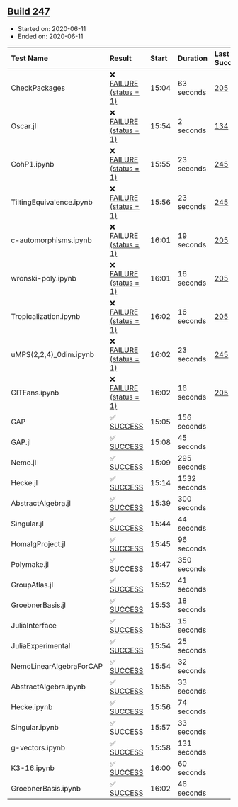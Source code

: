 ## [Build 247](https://oscarci.mathematik.uni-kl.de/job/oscar-stable/247/)

* Started on: 2020-06-11
* Ended on: 2020-06-11

| Test Name    | Result | Start | Duration | Last Success | First Failure |
|:-------------|:-------|:------|:---------|:-------------|:--------------|
| CheckPackages | ❌ [FAILURE (status = 1)](https://oscarci.mathematik.uni-kl.de/job/oscar-stable/247/artifact/logs/build-247/CheckPackages.log) | 15:04 | 63 seconds | [205](https://oscarci.mathematik.uni-kl.de/job/oscar-stable/205/) | [206](https://oscarci.mathematik.uni-kl.de/job/oscar-stable/206/) |
| Oscar.jl | ❌ [FAILURE (status = 1)](https://oscarci.mathematik.uni-kl.de/job/oscar-stable/247/artifact/logs/build-247/Oscar.jl.log) | 15:54 | 2 seconds | [134](https://oscarci.mathematik.uni-kl.de/job/oscar-stable/134/) | [177](https://oscarci.mathematik.uni-kl.de/job/oscar-stable/177/) |
| CohP1.ipynb | ❌ [FAILURE (status = 1)](https://oscarci.mathematik.uni-kl.de/job/oscar-stable/247/artifact/logs/build-247/CohP1.ipynb.log) | 15:55 | 23 seconds | [245](https://oscarci.mathematik.uni-kl.de/job/oscar-stable/245/) | [246](https://oscarci.mathematik.uni-kl.de/job/oscar-stable/246/) |
| TiltingEquivalence.ipynb | ❌ [FAILURE (status = 1)](https://oscarci.mathematik.uni-kl.de/job/oscar-stable/247/artifact/logs/build-247/TiltingEquivalence.ipynb.log) | 15:56 | 23 seconds | [245](https://oscarci.mathematik.uni-kl.de/job/oscar-stable/245/) | [246](https://oscarci.mathematik.uni-kl.de/job/oscar-stable/246/) |
| c-automorphisms.ipynb | ❌ [FAILURE (status = 1)](https://oscarci.mathematik.uni-kl.de/job/oscar-stable/247/artifact/logs/build-247/c-automorphisms.ipynb.log) | 16:01 | 19 seconds | [205](https://oscarci.mathematik.uni-kl.de/job/oscar-stable/205/) | [206](https://oscarci.mathematik.uni-kl.de/job/oscar-stable/206/) |
| wronski-poly.ipynb | ❌ [FAILURE (status = 1)](https://oscarci.mathematik.uni-kl.de/job/oscar-stable/247/artifact/logs/build-247/wronski-poly.ipynb.log) | 16:01 | 16 seconds | [205](https://oscarci.mathematik.uni-kl.de/job/oscar-stable/205/) | [206](https://oscarci.mathematik.uni-kl.de/job/oscar-stable/206/) |
| Tropicalization.ipynb | ❌ [FAILURE (status = 1)](https://oscarci.mathematik.uni-kl.de/job/oscar-stable/247/artifact/logs/build-247/Tropicalization.ipynb.log) | 16:02 | 16 seconds | [205](https://oscarci.mathematik.uni-kl.de/job/oscar-stable/205/) | [206](https://oscarci.mathematik.uni-kl.de/job/oscar-stable/206/) |
| uMPS(2,2,4)_0dim.ipynb | ❌ [FAILURE (status = 1)](https://oscarci.mathematik.uni-kl.de/job/oscar-stable/247/artifact/logs/build-247/uMPS-2-2-4-_0dim.ipynb.log) | 16:02 | 23 seconds | [245](https://oscarci.mathematik.uni-kl.de/job/oscar-stable/245/) | [246](https://oscarci.mathematik.uni-kl.de/job/oscar-stable/246/) |
| GITFans.ipynb | ❌ [FAILURE (status = 1)](https://oscarci.mathematik.uni-kl.de/job/oscar-stable/247/artifact/logs/build-247/GITFans.ipynb.log) | 16:02 | 16 seconds | [205](https://oscarci.mathematik.uni-kl.de/job/oscar-stable/205/) | [206](https://oscarci.mathematik.uni-kl.de/job/oscar-stable/206/) |
| GAP | ✅ [SUCCESS](https://oscarci.mathematik.uni-kl.de/job/oscar-stable/247/artifact/logs/build-247/GAP.log) | 15:05 | 156 seconds |  |  |
| GAP.jl | ✅ [SUCCESS](https://oscarci.mathematik.uni-kl.de/job/oscar-stable/247/artifact/logs/build-247/GAP.jl.log) | 15:08 | 45 seconds |  |  |
| Nemo.jl | ✅ [SUCCESS](https://oscarci.mathematik.uni-kl.de/job/oscar-stable/247/artifact/logs/build-247/Nemo.jl.log) | 15:09 | 295 seconds |  |  |
| Hecke.jl | ✅ [SUCCESS](https://oscarci.mathematik.uni-kl.de/job/oscar-stable/247/artifact/logs/build-247/Hecke.jl.log) | 15:14 | 1532 seconds |  |  |
| AbstractAlgebra.jl | ✅ [SUCCESS](https://oscarci.mathematik.uni-kl.de/job/oscar-stable/247/artifact/logs/build-247/AbstractAlgebra.jl.log) | 15:39 | 300 seconds |  |  |
| Singular.jl | ✅ [SUCCESS](https://oscarci.mathematik.uni-kl.de/job/oscar-stable/247/artifact/logs/build-247/Singular.jl.log) | 15:44 | 44 seconds |  |  |
| HomalgProject.jl | ✅ [SUCCESS](https://oscarci.mathematik.uni-kl.de/job/oscar-stable/247/artifact/logs/build-247/HomalgProject.jl.log) | 15:45 | 96 seconds |  |  |
| Polymake.jl | ✅ [SUCCESS](https://oscarci.mathematik.uni-kl.de/job/oscar-stable/247/artifact/logs/build-247/Polymake.jl.log) | 15:47 | 350 seconds |  |  |
| GroupAtlas.jl | ✅ [SUCCESS](https://oscarci.mathematik.uni-kl.de/job/oscar-stable/247/artifact/logs/build-247/GroupAtlas.jl.log) | 15:52 | 41 seconds |  |  |
| GroebnerBasis.jl | ✅ [SUCCESS](https://oscarci.mathematik.uni-kl.de/job/oscar-stable/247/artifact/logs/build-247/GroebnerBasis.jl.log) | 15:53 | 18 seconds |  |  |
| JuliaInterface | ✅ [SUCCESS](https://oscarci.mathematik.uni-kl.de/job/oscar-stable/247/artifact/logs/build-247/JuliaInterface.log) | 15:53 | 15 seconds |  |  |
| JuliaExperimental | ✅ [SUCCESS](https://oscarci.mathematik.uni-kl.de/job/oscar-stable/247/artifact/logs/build-247/JuliaExperimental.log) | 15:54 | 25 seconds |  |  |
| NemoLinearAlgebraForCAP | ✅ [SUCCESS](https://oscarci.mathematik.uni-kl.de/job/oscar-stable/247/artifact/logs/build-247/NemoLinearAlgebraForCAP.log) | 15:54 | 32 seconds |  |  |
| AbstractAlgebra.ipynb | ✅ [SUCCESS](https://oscarci.mathematik.uni-kl.de/job/oscar-stable/247/artifact/logs/build-247/AbstractAlgebra.ipynb.log) | 15:55 | 33 seconds |  |  |
| Hecke.ipynb | ✅ [SUCCESS](https://oscarci.mathematik.uni-kl.de/job/oscar-stable/247/artifact/logs/build-247/Hecke.ipynb.log) | 15:56 | 74 seconds |  |  |
| Singular.ipynb | ✅ [SUCCESS](https://oscarci.mathematik.uni-kl.de/job/oscar-stable/247/artifact/logs/build-247/Singular.ipynb.log) | 15:57 | 33 seconds |  |  |
| g-vectors.ipynb | ✅ [SUCCESS](https://oscarci.mathematik.uni-kl.de/job/oscar-stable/247/artifact/logs/build-247/g-vectors.ipynb.log) | 15:58 | 131 seconds |  |  |
| K3-16.ipynb | ✅ [SUCCESS](https://oscarci.mathematik.uni-kl.de/job/oscar-stable/247/artifact/logs/build-247/K3-16.ipynb.log) | 16:00 | 60 seconds |  |  |
| GroebnerBasis.ipynb | ✅ [SUCCESS](https://oscarci.mathematik.uni-kl.de/job/oscar-stable/247/artifact/logs/build-247/GroebnerBasis.ipynb.log) | 16:02 | 46 seconds |  |  |
